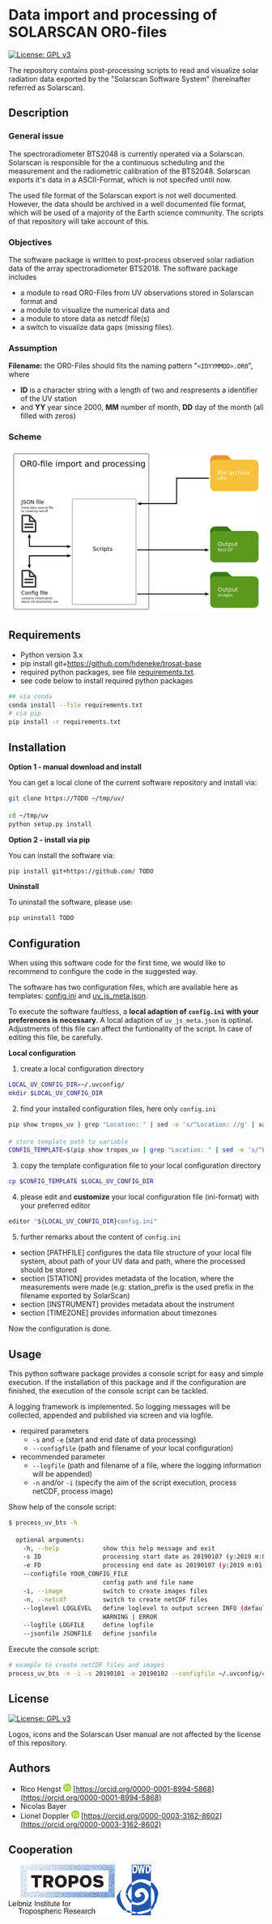 # Data import and processing of SOLARSCAN OR0-files
[![License: GPL v3](https://img.shields.io/badge/License-GPLv3-blue.svg)](https://www.gnu.org/licenses/gpl-3.0)

The repository contains post-processing scripts to read and visualize solar radiation data exported by the  "Solarscan Software System" (hereinafter referred as Solarscan).


## Description
### General issue
The spectroradiometer BTS2048 is currently operated via a Solarscan. Solarscan is responsible for the a continuous scheduling and the measurement and the radiometric calibration of the BTS2048. Solarscan exports it's data in a ASCII-Format, which is not specifed until now.

The used file format of the Solarscan export is not well documented. However, the data should be archived in a well documented file format, which will be used of a majority of the Earth science community. The scripts of that repository will take account of this.

### Objectives
The software package is written to post-process observed solar radiation data of the array spectroradiometer BTS2018.
The software package includes
* a module to read OR0-Files from UV observations stored in Solarscan format and
* a module to visualize the numerical data and
* a module to store data as netcdf file(s)
* a switch to visualize data gaps (missing files).

### Assumption
**Filename:** the OR0-Files should fits the naming pattern "`<IDYYMMDD>.OR0`", where
  * **ID** is a character string with a length of two and respresents a identifier of the UV station
  * and **YY** year since 2000, **MM** number of month, **DD** day of the month (all filled with zeros)

### Scheme
![BTS scheme](doc/bts_scheme.png)

## Requirements

* Python version 3.x
* pip install git+https://github.com/hdeneke/trosat-base
* required python packages, see file [requirements.txt](requirements.txt).
* see code below to install required python packages

```bash
## via conda
conda install --file requirements.txt
# via pip
pip install -r requirements.txt
```

<!--
## Requirements 2 (optional)
To generate plots about the statistics of **missing data** in your archiv you have to implement a further python module [github.com/rico-hengst/tropos.heatmap_missing_files](https://github.com/rico-hengst/tropos.heatmap_missing_files) from as git submodule.
```
# go to root directory of the current main repo

# Already done during implementation of submodule
# Add submodule repository
$ git submodule add <repository> <path>
$ git submodule add https://github.com/rico-hengst/tropos.heatmap_missing_files src/Submodule

# Already done during implementation of submodule
# notice the modification to your main repository
$ git status -s
A  .gitmodules
A  src/Submodule
$ git commit "added submodule"


# Last step is always required to get updates
# Init submodule and get content from the repository
$ git submodule update --init

```
... to embedding external git repositories in the current repository.

* [vogella.com](https://www.vogella.com/tutorials/GitSubmodules/article.html)
* [ralfebert.de](https://www.ralfebert.de/git/submodules/)

-->
## Installation

**Option 1 - manual download and install**

You can get a local clone of the current software repository and install via:
```bash
git clone https://TODO ~/tmp/uv/

cd ~/tmp/uv
python setup.py install
```

**Option 2 - install via pip**

You can install the software via:
```bash
pip install git+https://github.com/ TODO
```

**Uninstall**

To uninstall the software, please use:
```bash
pip uninstall TODO
```


## Configuration
When using this software code for the first time, we would like to recommend to configure the code in the suggested way.

The software has two configuration files, which are available here as templates:  [config.ini](src/config/templates/config.ini) and [uv_js_meta.json](src/config/templates/uv_js_meta.json).

To execute the software faultless, a **local adaption of ```config.ini``` with your preferences is necessary**.
A local adaption of ```uv_js_meta.json``` is optinal. Adjustments of this file can affect the funtionality of the script. In case of editing this file, be carefully.

**Local configuration**

1. create a local configuration directory

```bash
LOCAL_UV_CONFIG_DIR=~/.uvconfig/
mkdir $LOCAL_UV_CONFIG_DIR
```
2. find your installed configuration files, here only ```config.ini```

```bash
pip show tropos_uv | grep "Location: " | sed -e 's/^Location: //g' | xargs -n 1 bash -c 'ls ${1}/tropos_uv/config/templates/config.ini' args

# store template path to variable
CONFIG_TEMPLATE=$(pip show tropos_uv | grep "Location: " | sed -e 's/^Location: //g' | xargs -n 1 bash -c 'ls ${1}/tropos_uv/config/templates/config.ini' args)
```

3. copy the template configuration file to your local configuration directory

```bash
cp $CONFIG_TEMPLATE $LOCAL_UV_CONFIG_DIR
```

4. please edit and **customize** your local configuration file (ini-format) with your preferred editor

```bash
editor "${LOCAL_UV_CONFIG_DIR}config.ini"
```

5. further remarks about the content of ```config.ini```
  * section [PATHFILE] configures the data file structure of your local file system, about path of your UV data and path, where the processed should be stored
  * section [STATION] provides metadata of the location, where the measurements were made (e.g: station_prefix is the used prefix in the filename exported by SolarScan)
  * section [INSTRUMENT] provides metadata about the instrument
  * section [TIMEZONE] provides information about timezones

Now the configuration is done.


## Usage
This python software package provides a console script for easy and simple execution.
If the installation of this package and if the configuration are finished, the execution of the console script can be tackled.

A logging framework is implemented. So logging messages will be collected, appended and published via screen and via logfile.

* required parameters
  * ```-s``` and ```-e``` (start and end date of data processing)
  * ```--configfile``` (path and filename of your local configuration)
* recommended parameter
  * ```--logfile``` (path and filename of a file, where the logging information will be appended)
  * ```-n``` and/or ```-i``` (specify the aim of the script execution, process netCDF, process image)

Show help of the console script:


```bash
$ process_uv_bts -h

  optional arguments:
    -h, --help            show this help message and exit
    -s ID                 processing start date as 20190107 (y:2019 m:01 d:07)
    -e FD                 processing end date as 20190107 (y:2019 m:01 d:07)
    --configfile YOUR_CONFIG_FILE
                          config path and file name
    -i, --image           switch to create images files
    -n, --netcdf          switch to create netCDF files
    --loglevel LOGLEVEL   define loglevel to output screen INFO (default) |
                          WARNING | ERROR
    --logfile LOGFILE     define logfile
    --jsonfile JSONFILE   define jsonfile
```

Execute the console script:
```bash
# example to create netCDF files and images
process_uv_bts -n -i -s 20190101 -e 20190102 --configfile ~/.uvconfig/config.ini --logfile ~/.uvconfig/uv_processing.log
```

## License
[![License: GPL v3](https://img.shields.io/badge/License-GPLv3-blue.svg)](https://www.gnu.org/licenses/gpl-3.0)

Logos, icons and the Solarscan User manual are not affected by the license of this repository.


## Authors
* Rico Hengst ![Logo](doc/ORCIDiD_icon16x16.png) [https://orcid.org/0000-0001-8994-5868](https://orcid.org/0000-0001-8994-5868)
* Nicolas Bayer
* Lionel Doppler ![Logo](doc/ORCIDiD_icon16x16.png) [https://orcid.org/0000-0003-3162-8602](https://orcid.org/0000-0003-3162-8602)

## Cooperation
![Tropos Logo](doc/TROPOS-Logo_ENG.png)
![DWD Logo](doc/Deutscherwetterdienst-logo.png)
